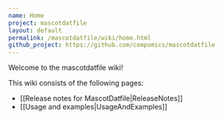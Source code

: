 ```yaml
---
name: Home
project: mascotdatfile
layout: default
permalink: /mascotdatfile/wiki/home.html
github_project: https://github.com/compomics/mascotdatfile
---
```


Welcome to the mascotdatfile wiki!

This wiki consists of the following pages:
  * [[Release notes for MascotDatfile|ReleaseNotes]]
  * [[Usage and examples|UsageAndExamples]]
